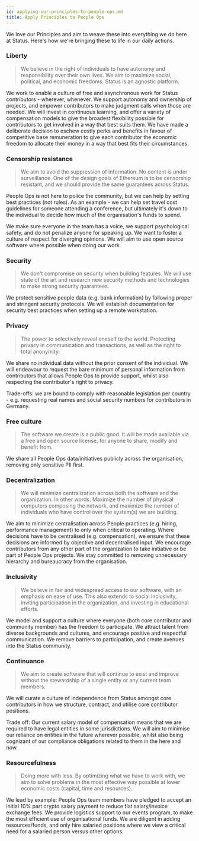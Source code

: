 ```yaml
---
id: applying-our-principles-to-people-ops.md
title: Apply Principles to People Ops
---
```

We love our Principles and aim to weave these into everything we do here at Status. Here's how we're bringing these to life in our daily actions.

### Liberty

> We believe in the right of individuals to have autonomy and responsibility over their own lives. We aim to maximize social, political, and economic freedoms. Status is an agnostic platform.

We work to enable a culture of free and asynchronous work for Status contributors - wherever, whenever. We support autonomy and ownership of projects, and empower contributors to make judgment calls when those are needed. We will invest in continuous learning, and offer a variety of compensation models to give the broadest flexibility possible for contributors to get involved in a way that best suits them. We have made a deliberate decision to eschew costly perks and benefits in favour of competitive base remuneration to give each contributor the economic freedom to allocate their money in a way that best fits their circumstances.

### Censorship resistance

> We aim to avoid the suppression of information. No content is under surveillance. One of the design goals of Ethereum is to be censorship resistant, and we should provide the same guarantees across Status.

People Ops is not here to police the community, but we can help by setting best practices (not rules). As an example - we can help set travel cost guidelines for someone attending a conference, but ultimately it's down to the individual to decide how much of the organisation's funds to spend.

We make sure everyone in the team has a voice, we support psychological safety, and do not penalize anyone for speaking up. We want to foster a culture of respect for diverging opinions. We will aim to use open source software where possible when doing our work.

### Security

> We don't compromise on security when building features. We will use state of the art and research new security methods and technologies to make strong security guarantees.

We protect sensitive people data (e.g. bank information) by following proper and stringent security protocols. We will establish documentation for security best practices when setting up a remote workstation.

### Privacy

> The power to selectively reveal oneself to the world. Protecting privacy in communication and transactions, as well as the right to total anonymity.

We share no individual data without the prior consent of the individual. We will endeavour to request the bare minimum of personal information from contributors that allows People Ops to provide support, whilst also respecting the contributor's right to privacy.

Trade-offs: we are bound to comply with reasonable legislation per country - e.g. requesting real names and social security numbers for contributors in Germany.

### Free culture

> The software we create is a public good. It will be made available via a free and open source license, for anyone to share, modify and benefit from.

We share all People Ops data/initiatives publicly across the organisation, removing only sensitive PII first.

### Decentralization

> We will minimize centralization across both the software and the organization. In other words: Maximize the number of physical computers composing the network, and maximize the number of individuals who have control over the system(s) we are building.

We aim to minimize centralisation across People practices (e.g. hiring, performance management) to only when critical to operating. Where decisions have to be centralised (e.g. compensation), we ensure that these decisions are informed by objective and decentralised input. We encourage contributors from any other part of the organization to take initiative or be part of People Ops projects. We stay committed to removing unnecessary hierarchy and bureaucracy from the organisation.

### Inclusivity

> We believe in fair and widespread access to our software, with an emphasis on ease of use. This also extends to social inclusivity, inviting participation in the organization, and investing in educational efforts.

We model and support a culture where everyone (both core contributor and community member) has the freedom to participate. We attract talent from diverse backgrounds and cultures, and encourage positive and respectful communication. We remove barriers to participation, and create avenues into the Status community.

### Continuance

> We aim to create software that will continue to exist and improve without the stewardship of a single entity or any current team members.

We will curate a culture of independence from Status amongst core contributors in how we structure, contract, and utilise core contributor positions.

Trade off: Our current salary model of compensation means that we are required to have legal entities in some jurisdictions. We will aim to minimise our reliance on entities in the future wherever possible, whilst also being cognizant of our compliance obligations related to them in the here and now.

### Resourcefulness

> Doing more with less. By optimizing what we have to work with, we aim to solve problems in the most effective way possible at lower economic costs (capital, time and resources).

We lead by example: People Ops team members have pledged to accept an initial 10% part crypto salary payment to reduce fiat salary/invoice exchange fees. We provide logistics support to our events program, to make the most efficient use of organisational funds. We are diligent in adding resources/funds, and only hire salaried positions where we view a critical need for a salaried person versus other options.
